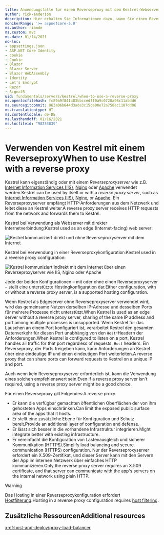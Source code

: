 ```yaml
---
title: Anwendungsfälle für einen Reverseproxy mit dem Kestrel-Webserver für ASP.NET Core
author: rick-anderson
description: Hier erhalten Sie Informationen dazu, wann Sie einen Reverseproxy vor Kestrel verwenden sollten. Bei Kestrel handelt es sich um den plattformübergreifenden Webserver für ASP.NET Core.
monikerRange: '>= aspnetcore-5.0'
ms.author: riande
ms.custom: mvc
ms.date: 01/14/2021
no-loc:
- appsettings.json
- ASP.NET Core Identity
- cookie
- Cookie
- Blazor
- Blazor Server
- Blazor WebAssembly
- Identity
- Let's Encrypt
- Razor
- SignalR
uid: fundamentals/servers/kestrel/when-to-use-a-reverse-proxy
ms.openlocfilehash: fc89a9f841403bbccedff0a9c0720a08c11abdd6
ms.sourcegitcommit: 063a06b644d3ade3c15ce00e72a758ec1187dd06
ms.translationtype: HT
ms.contentlocale: de-DE
ms.lasthandoff: 01/16/2021
ms.locfileid: "98253839"
---
```

# <a name="when-to-use-kestrel-with-a-reverse-proxy"></a><span data-ttu-id="cca16-103">Verwenden von Kestrel mit einem Reverseproxy</span><span class="sxs-lookup"><span data-stu-id="cca16-103">When to use Kestrel with a reverse proxy</span></span>

<span data-ttu-id="cca16-104">Kestrel kann eigenständig oder mit einem *Reverseproxyserver* wie z.B. [Internet Information Services (IIS)](https://www.iis.net/), [Nginx](https://nginx.org) oder [Apache](https://httpd.apache.org/) verwendet werden.</span><span class="sxs-lookup"><span data-stu-id="cca16-104">Kestrel can be used by itself or with a *reverse proxy server*, such as [Internet Information Services (IIS)](https://www.iis.net/), [Nginx](https://nginx.org), or [Apache](https://httpd.apache.org/).</span></span> <span data-ttu-id="cca16-105">Ein Reverseproxyserver empfängt HTTP-Anforderungen aus dem Netzwerk und leitet diese an Kestrel weiter.</span><span class="sxs-lookup"><span data-stu-id="cca16-105">A reverse proxy server receives HTTP requests from the network and forwards them to Kestrel.</span></span>

<span data-ttu-id="cca16-106">Kestrel bei Verwendung als Webserver mit direkter Internetverbindung:</span><span class="sxs-lookup"><span data-stu-id="cca16-106">Kestrel used as an edge (Internet-facing) web server:</span></span>

![Kestrel kommuniziert direkt und ohne Reverseproxyserver mit dem Internet](_static/kestrel-to-internet2.png)

<span data-ttu-id="cca16-108">Kestrel bei Verwendung in einer Reverseproxykonfiguration:</span><span class="sxs-lookup"><span data-stu-id="cca16-108">Kestrel used in a reverse proxy configuration:</span></span>

![Kestrel kommuniziert indirekt mit dem Internet über einen Reverseproxyserver wie IIS, Nginx oder Apache](_static/kestrel-to-internet.png)

<span data-ttu-id="cca16-110">Jede der beiden Konfigurationen – mit oder ohne einen Reverseproxyserver – stellt eine unterstützte Hostingkonfiguration dar.</span><span class="sxs-lookup"><span data-stu-id="cca16-110">Either configuration, with or without a reverse proxy server, is a supported hosting configuration.</span></span>

<span data-ttu-id="cca16-111">Wenn Kestrel als Edgeserver ohne Reverseproxyserver verwendet wird, wird das gemeinsame Nutzen derselben IP-Adresse und desselben Ports für mehrere Prozesse nicht unterstützt.</span><span class="sxs-lookup"><span data-stu-id="cca16-111">When Kestrel is used as an edge server without a reverse proxy server, sharing of the same IP address and port among multiple processes is unsupported.</span></span> <span data-ttu-id="cca16-112">Wenn Kestrel für das Lauschen an einem Port konfiguriert ist, verarbeitet Kestrel den gesamten Datenverkehr für diesen Port unabhängig von den `Host`-Headern der Anforderungen.</span><span class="sxs-lookup"><span data-stu-id="cca16-112">When Kestrel is configured to listen on a port, Kestrel handles all traffic for that port regardless of requests' `Host` headers.</span></span> <span data-ttu-id="cca16-113">Ein Reverseproxy, der Ports freigeben kann, kann Anforderungen an Kestrel über eine eindeutige IP und einen eindeutigen Port weiterleiten.</span><span class="sxs-lookup"><span data-stu-id="cca16-113">A reverse proxy that can share ports can forward requests to Kestrel on a unique IP and port.</span></span>

<span data-ttu-id="cca16-114">Auch wenn kein Reverseproxyserver erforderlich ist, kann die Verwendung eines solchen empfehlenswert sein.</span><span class="sxs-lookup"><span data-stu-id="cca16-114">Even if a reverse proxy server isn't required, using a reverse proxy server might be a good choice.</span></span>

<span data-ttu-id="cca16-115">Für einen Reverseproxy gilt Folgendes:</span><span class="sxs-lookup"><span data-stu-id="cca16-115">A reverse proxy:</span></span>

* <span data-ttu-id="cca16-116">Er kann die verfügbar gemachten öffentlichen Oberflächen der von ihm gehosteten Apps einschränken.</span><span class="sxs-lookup"><span data-stu-id="cca16-116">Can limit the exposed public surface area of the apps that it hosts.</span></span>
* <span data-ttu-id="cca16-117">Er stellt eine zusätzliche Ebene für Konfiguration und Schutz bereit.</span><span class="sxs-lookup"><span data-stu-id="cca16-117">Provide an additional layer of configuration and defense.</span></span>
* <span data-ttu-id="cca16-118">Er lässt sich besser in die vorhandene Infrastruktur integrieren.</span><span class="sxs-lookup"><span data-stu-id="cca16-118">Might integrate better with existing infrastructure.</span></span>
* <span data-ttu-id="cca16-119">Er vereinfacht die Konfiguration von Lastenausgleich und sicherer Kommunikation (HTTPS).</span><span class="sxs-lookup"><span data-stu-id="cca16-119">Simplify load balancing and secure communication (HTTPS) configuration.</span></span> <span data-ttu-id="cca16-120">Nur der Reverseproxyserver erfordert ein X.509-Zertifikat, und dieser Server kann mit den Servern der App im internen Netzwerk über einfaches HTTP kommunizieren.</span><span class="sxs-lookup"><span data-stu-id="cca16-120">Only the reverse proxy server requires an X.509 certificate, and that server can communicate with the app's servers on the internal network using plain HTTP.</span></span>

> [!WARNING]
> <span data-ttu-id="cca16-121">Das Hosting in einer Reverseproxykonfiguration erfordert [Hostfilterung](xref:fundamentals/servers/kestrel/host-filtering).</span><span class="sxs-lookup"><span data-stu-id="cca16-121">Hosting in a reverse proxy configuration requires [host filtering](xref:fundamentals/servers/kestrel/host-filtering).</span></span>

## <a name="additional-resources"></a><span data-ttu-id="cca16-122">Zusätzliche Ressourcen</span><span class="sxs-lookup"><span data-stu-id="cca16-122">Additional resources</span></span>

<xref:host-and-deploy/proxy-load-balancer>

